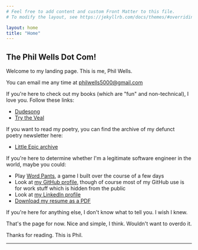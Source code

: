 ```yaml
---
# Feel free to add content and custom Front Matter to this file.
# To modify the layout, see https://jekyllrb.com/docs/themes/#overriding-theme-defaults

layout: home
title: "Home"
---
```


## The Phil Wells Dot Com!

Welcome to my landing page. This is me, Phil Wells.

You can email me any time at <philwells5000@gmail.com>

If you're here to check out my books (which are "fun" and non-technical), I love you. Follow these links:

* [Dudesong](https://bookshop.org/books/dudesong/9780615701745)
* [Try the Veal](https://bookshop.org/books/try-the-veal/9780595407767)

If you want to read my poetry, you can find the archive of my defunct poetry newsletter here:

* [Little Epic archive](https://philwells.substack.com/)

If you're here to determine whether I'm a legitimate software engineer in the world, maybe you could:

* Play [Word Pants](https://thephilwells-wordpants.glitch.me/), a game I built over the course of a few days
* Look at [my GitHub profile](https://github.com/thephilwells), though of course most of my GitHub use is for work stuff which is hidden from the public
* Look at [my LinkedIn profile](https://www.linkedin.com/in/thephilwells/)
* [Download my resume as a PDF](https://github.com/thephilwells/thephilwells.github.io/raw/master/download/resume.pdf)

If you're here for anything else, I don't know what to tell you. I wish I knew. 

That's the page for now. Nice and simple, I think. Wouldn't want to overdo it.

Thanks for reading. This is Phil.



---


